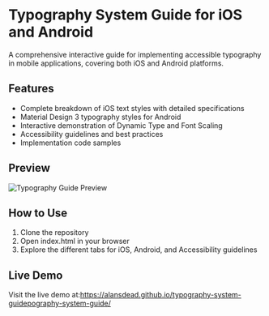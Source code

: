 # Typography System Guide for iOS and Android

A comprehensive interactive guide for implementing accessible typography in mobile applications, covering both iOS and Android platforms.

## Features

- Complete breakdown of iOS text styles with detailed specifications
- Material Design 3 typography styles for Android
- Interactive demonstration of Dynamic Type and Font Scaling
- Accessibility guidelines and best practices
- Implementation code samples

## Preview

![Typography Guide Preview](preview.png)

## How to Use

1. Clone the repository
2. Open index.html in your browser
3. Explore the different tabs for iOS, Android, and Accessibility guidelines

## Live Demo

Visit the live demo at:https://alansdead.github.io/typography-system-guidepography-system-guide/
